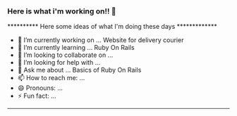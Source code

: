 ### Here is what i'm working on!! 👋

********** Here some ideas of what I'm doing these days *************

- 🔭 I’m currently working on ... Website for delivery courier
- 🌱 I’m currently learning ... Ruby On Rails
- 👯 I’m looking to collaborate on ...
- 🤔 I’m looking for help with ...
- 💬 Ask me about ... Basics of Ruby On Rails
- 📫 How to reach me: ...
- 😄 Pronouns: ...
- ⚡ Fun fact: ...
-------------------------------------------------------------------
